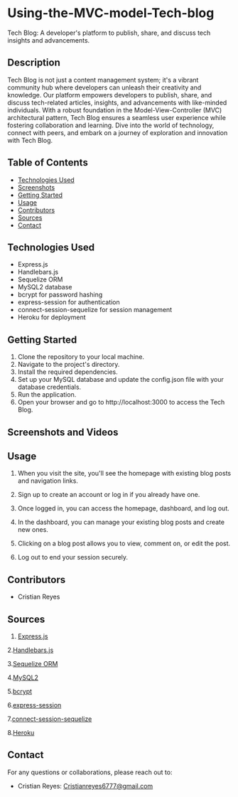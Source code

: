 # Using-the-MVC-model-Tech-blog
Tech Blog: A developer's platform to publish, share, and discuss tech insights and advancements.



## Description


Tech Blog is not just a content management system; it's a vibrant community hub where developers can unleash their creativity and knowledge. Our platform empowers developers to publish, share, and discuss tech-related articles, insights, and advancements with like-minded individuals. With a robust foundation in the Model-View-Controller (MVC) architectural pattern, Tech Blog ensures a seamless user experience while fostering collaboration and learning. Dive into the world of technology, connect with peers, and embark on a journey of exploration and innovation with Tech Blog.

## Table of Contents

- [Technologies Used](#technologies-used)
- [Screenshots](#screenshots)
- [Getting Started](#getting-started)
- [Usage](#usage)
- [Contributors](#contributors)
- [Sources](#sources)
- [Contact](#contact)

## Technologies Used

* Express.js
* Handlebars.js
* Sequelize ORM
* MySQL2 database
* bcrypt for password hashing
* express-session for authentication
* connect-session-sequelize for session management
* Heroku for deployment


## Getting Started

1. Clone the repository to your local machine.
2. Navigate to the project's directory.
3. Install the required dependencies.
4. Set up your MySQL database and update the config.json file with your database credentials.
5. Run the application.
6. Open your browser and go to http://localhost:3000 to access the Tech Blog.






## Screenshots and Videos




## Usage

1. When you visit the site, you'll see the homepage with existing blog posts and navigation links.

2. Sign up to create an account or log in if you already have one.

3. Once logged in, you can access the homepage, dashboard, and log out.

4. In the dashboard, you can manage your existing blog posts and create new ones.

5. Clicking on a blog post allows you to view, comment on, or edit the post.

6. Log out to end your session securely.



## Contributors

- Cristian Reyes

## Sources

1. [Express.js](https://expressjs.com/)
   
2.[Handlebars.js](https://handlebarsjs.com/)

3.[Sequelize ORM](https://sequelize.org/)

4.[MySQL2](https://www.npmjs.com/package/mysql2)

5.[bcrypt](https://www.npmjs.com/package/bcrypt)

6.[express-session](https://www.npmjs.com/package/express-session)

7.[connect-session-sequelize](https://www.npmjs.com/package/connect-session-sequelize)

8.[Heroku](https://www.heroku.com/)



## Contact
For any questions or collaborations, please reach out to:

- Cristian Reyes: Cristianreyes6777@gmail.com
